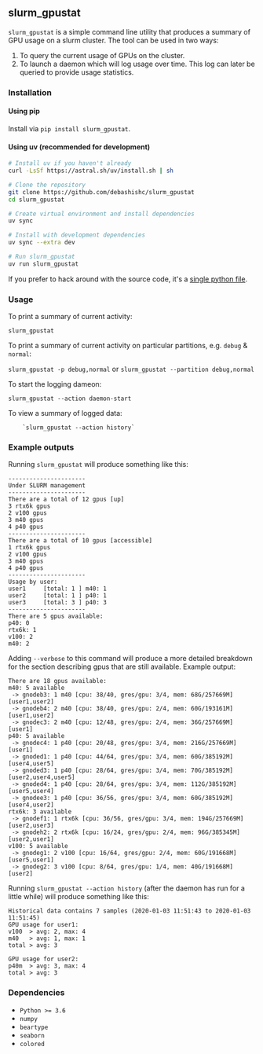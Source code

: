 ## slurm_gpustat

`slurm_gpustat` is a simple command line utility that produces a summary of GPU usage on a slurm cluster. The tool can be used in two ways:
1. To query the current usage of GPUs on the cluster.
2. To launch a daemon which will log usage over time.  This log can later be queried to provide usage statistics.

### Installation

#### Using pip
Install via `pip install slurm_gpustat`.

#### Using uv (recommended for development)
```bash
# Install uv if you haven't already
curl -LsSf https://astral.sh/uv/install.sh | sh

# Clone the repository
git clone https://github.com/debashishc/slurm_gpustat
cd slurm_gpustat

# Create virtual environment and install dependencies
uv sync

# Install with development dependencies
uv sync --extra dev

# Run slurm_gpustat
uv run slurm_gpustat
```

If you prefer to hack around with the source code, it's a [single python file](slurm_gpustat/slurm_gpustat.py).


### Usage

To print a summary of current activity:

`slurm_gpustat`

To print a summary of current activity on particular partitions, e.g. `debug` & `normal`:

`slurm_gpustat -p debug,normal` or `slurm_gpustat --partition debug,normal`

To start the logging dameon:

`slurm_gpustat --action daemon-start`

To view a summary of logged data:

        `slurm_gpustat --action history`


### Example outputs

Running `slurm_gpustat` will produce something like this:

```
----------------------
Under SLURM management
----------------------
There are a total of 12 gpus [up]
3 rtx6k gpus
2 v100 gpus
3 m40 gpus
4 p40 gpus
----------------------
There are a total of 10 gpus [accessible]
1 rtx6k gpus
2 v100 gpus
3 m40 gpus
4 p40 gpus
----------------------
Usage by user:
user1     [total: 1 ] m40: 1
user2     [total: 1 ] p40: 1
user3     [total: 3 ] p40: 3
----------------------
There are 5 gpus available:
p40: 0
rtx6k: 1
v100: 2
m40: 2
```

Adding `--verbose` to this command will produce a more detailed breakdown for the section describing gpus that are still available.  Example output:
```
There are 18 gpus available:
m40: 5 available
 -> gnodeb3: 1 m40 [cpu: 38/40, gres/gpu: 3/4, mem: 68G/257669M] [user1,user2]
 -> gnodeb4: 2 m40 [cpu: 38/40, gres/gpu: 2/4, mem: 60G/193161M] [user1,user2]
 -> gnodec3: 2 m40 [cpu: 12/48, gres/gpu: 2/4, mem: 36G/257669M] [user1]
p40: 5 available
 -> gnodec4: 1 p40 [cpu: 20/48, gres/gpu: 3/4, mem: 216G/257669M] [user1]
 -> gnoded1: 1 p40 [cpu: 44/64, gres/gpu: 3/4, mem: 60G/385192M] [user4,user5]
 -> gnoded3: 1 p40 [cpu: 28/64, gres/gpu: 3/4, mem: 70G/385192M] [user2,user4,user5]
 -> gnoded4: 1 p40 [cpu: 28/64, gres/gpu: 3/4, mem: 112G/385192M] [user5,user4]
 -> gnodee3: 1 p40 [cpu: 36/56, gres/gpu: 3/4, mem: 60G/385192M] [user4,user2]
rtx6k: 3 available
 -> gnodef1: 1 rtx6k [cpu: 36/56, gres/gpu: 3/4, mem: 194G/257669M] [user2,user3]
 -> gnodeh2: 2 rtx6k [cpu: 16/24, gres/gpu: 2/4, mem: 96G/385345M] [user2,user1]
v100: 5 available
 -> gnodeg1: 2 v100 [cpu: 16/64, gres/gpu: 2/4, mem: 60G/191668M] [user5,user1]
 -> gnodeg2: 3 v100 [cpu: 8/64, gres/gpu: 1/4, mem: 40G/191668M] [user2]
```

Running `slurm_gpustat --action history` (after the daemon has run for a little while) will produce something like this:

```
Historical data contains 7 samples (2020-01-03 11:51:43 to 2020-01-03 11:51:45)
GPU usage for user1:
v100  > avg: 2, max: 4
m40   > avg: 1, max: 1
total > avg: 3

GPU usage for user2:
p40m  > avg: 3, max: 4
total > avg: 3
```

### Dependencies

* `Python >= 3.6`
* `numpy`
* `beartype`
* `seaborn`
* `colored`
